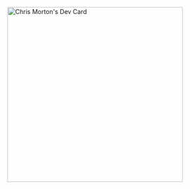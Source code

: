 <a href="https://github.com/Mortr0n/devcard.svg"><img src="https://github.com/Mortr0n/Mortr0n/master/devcard.svg" width="400" alt="Chris Morton's Dev Card"/></a>
